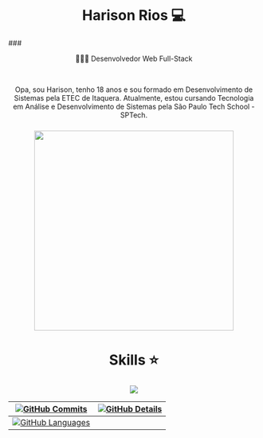 <h1 align="center">Harison Rios 💻</h1>
###

<br clear="both">

<p align="center"></>👨🏻‍💻 Desenvolvedor Web Full-Stack</p>

<br clear="both">

<p align="center">Opa, sou Harison, tenho 18 anos e sou formado em Desenvolvimento de Sistemas pela ETEC de Itaquera.
Atualmente, estou cursando Tecnologia em Análise e Desenvolvimento de Sistemas pela São Paulo Tech School - SPTech.</p>

###

<div align="center">
  <img height="400" src="https://i.pinimg.com/originals/0b/5c/c0/0b5cc024841accd9a31a7b2daeb0e57b.gif"  />
</div>


###

<h1 align="center">Skills ⭐</h1>

###

<div align="center">
  <img src="https://skillicons.dev/icons?i=html,css,sass,js,ts,react,nodejs,php,next,bootstrap,jquery,adonisjs,java,vscode,eclipse" />
  <br />
</div>


| [![GitHub Commits](https://github-profile-summary-cards.vercel.app/api/cards/productive-time?username=HarisonRios&theme=tokyonight&utcOffset=-3)](https://github.com/vn7n24fzkq/github-profile-summary-cards) | [![GitHub Details](https://github-profile-summary-cards.vercel.app/api/cards/profile-details?username=HarisonRios&theme=tokyonight)](https://github.com/vn7n24fzkq/github-profile-summary-cards) |  
| ----------- | ----------- |  
| [![GitHub Languages](https://github-profile-summary-cards.vercel.app/api/cards/most-commit-language?username=HarisonRios&theme=tokyonight)](https://github.com/vn7n24fzkq/github-profile-summary-cards) |


  



